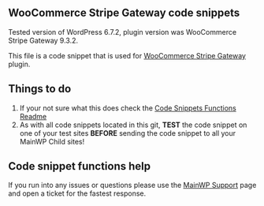 ## WooCommerce Stripe Gateway code snippets

Tested version of WordPress 6.7.2, plugin version was WooCommerce Stripe Gateway 9.3.2.

This file is a code snippet that is used for [WooCommerce Stripe Gateway](https://wordpress.org/plugins/woocommerce-gateway-stripe/) plugin. 

## Things to do

1. If your not sure what this does check the [Code Snippets Functions Readme](https://github.com/mainwp/Code-Snippets-Functions/blob/master/README.md)
2. As with all code snippets located in this git, **TEST** the code snippet on one of your test sites **BEFORE** sending the code snippet to all your MainWP Child sites!

## Code snippet functions help

If you run into any issues or questions please use the [MainWP Support](https://mainwp.com/support/) page and open a ticket for the fastest response.
